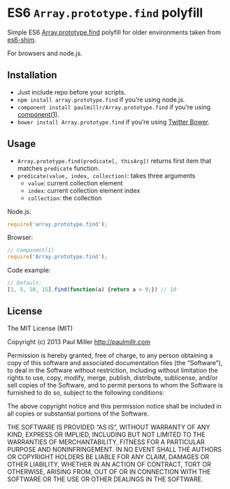# ES6 `Array.prototype.find` polyfill

Simple ES6 [Array.prototype.find](http://people.mozilla.org/%7Ejorendorff/es6-draft.html#sec-array.prototype.find) polyfill for older environments taken from [es6-shim](https://github.com/paulmillr/es6-shim).

For browsers and node.js.

## Installation
* Just include repo before your scripts.
* `npm install array.prototype.find` if you’re using node.js.
* `component install paulmillr/Array.prototype.find` if you’re using [component(1)](https://github.com/component/component).
* `bower install Array.prototype.find` if you’re using [Twitter Bower](http://bower.io).

## Usage

* `Array.prototype.find(predicate[, thisArg])` returns first item that matches `predicate` function.
* `predicate(value, index, collection)`: takes three arguments
    * `value`: current collection element
    * `index`: current collection element index
    * `collection`: the collection

Node.js:

```javascript
require('array.prototype.find');
```

Browser:

```javascript
// component(1)
require('Array.prototype.find');
```

Code example:

```javascript
// Default:
[1, 5, 10, 15].find(function(a) {return a > 9;}) // 10
```

## License

The MIT License (MIT)

Copyright (c) 2013 Paul Miller <http://paulmillr.com>

Permission is hereby granted, free of charge, to any person obtaining a copy
of this software and associated documentation files (the “Software”), to deal
in the Software without restriction, including without limitation the rights
to use, copy, modify, merge, publish, distribute, sublicense, and/or sell
copies of the Software, and to permit persons to whom the Software is
furnished to do so, subject to the following conditions:

The above copyright notice and this permission notice shall be included in
all copies or substantial portions of the Software.

THE SOFTWARE IS PROVIDED “AS IS”, WITHOUT WARRANTY OF ANY KIND, EXPRESS OR
IMPLIED, INCLUDING BUT NOT LIMITED TO THE WARRANTIES OF MERCHANTABILITY,
FITNESS FOR A PARTICULAR PURPOSE AND NONINFRINGEMENT. IN NO EVENT SHALL THE
AUTHORS OR COPYRIGHT HOLDERS BE LIABLE FOR ANY CLAIM, DAMAGES OR OTHER
LIABILITY, WHETHER IN AN ACTION OF CONTRACT, TORT OR OTHERWISE, ARISING FROM,
OUT OF OR IN CONNECTION WITH THE SOFTWARE OR THE USE OR OTHER DEALINGS IN
THE SOFTWARE.
